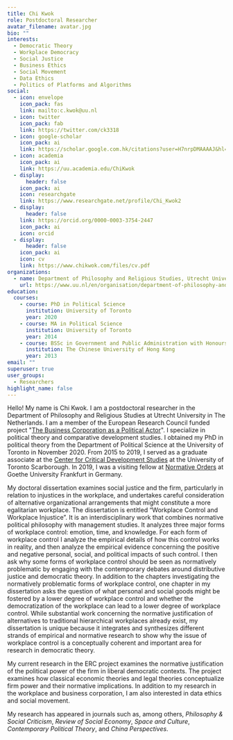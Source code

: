 ```yaml
---
title: Chi Kwok
role: Postdoctoral Researcher
avatar_filename: avatar.jpg
bio: ""
interests:
  - Democratic Theory
  - Workplace Democracy
  - Social Justice
  - Business Ethics
  - Social Movement
  - Data Ethics
  - Politics of Platforms and Algorithms
social:
  - icon: envelope
    icon_pack: fas
    link: mailto:c.kwok@uu.nl
  - icon: twitter
    icon_pack: fab
    link: https://twitter.com/ck3318
  - icon: google-scholar
    icon_pack: ai
    link: https://scholar.google.com.hk/citations?user=H7nrpDMAAAAJ&hl=en
  - icon: academia
    icon_pack: ai
    link: https://uu.academia.edu/ChiKwok
  - display:
      header: false
    icon_pack: ai
    icon: researchgate
    link: https://www.researchgate.net/profile/Chi_Kwok2
  - display:
      header: false
    link: https://orcid.org/0000-0003-3754-2447
    icon_pack: ai
    icon: orcid
  - display:
      header: false
    icon_pack: ai
    icon: cv
    link: https://www.chikwok.com/files/cv.pdf
organizations:
  - name: Department of Philosophy and Religious Studies, Utrecht University
    url: https://www.uu.nl/en/organisation/department-of-philosophy-and-religious-studies
education:
  courses:
    - course: PhD in Political Science
      institution: University of Toronto
      year: 2020
    - course: MA in Political Science
      institution: University of Toronto
      year: 2014
    - course: BSSc in Government and Public Administration with Honours (First Class)
      institution: The Chinese University of Hong Kong
      year: 2013
email: ""
superuser: true
user_groups:
  - Researchers
highlight_name: false
---
```

Hello! My name is Chi Kwok. I am a postdoctoral researcher in the Department of Philosophy and Religious Studies at Utrecht University in The Netherlands. I am a member of the European Research Council funded project "[The Business Corporation as a Political Actor](https://businesscorporation.sites.uu.nl/)". I specialize in political theory and comparative development studies. I obtained my PhD in political theory from the Department of Political Science at the University of Toronto in November 2020. From 2015 to 2019, I served as a graduate associate at the [Center for Critical Development Studies](https://www.utsc.utoronto.ca/ccds/) at the University of Toronto Scarborough. In 2019, I was a visiting fellow at [Normative Orders](https://www.normativeorders.net/en/) at Goethe University Frankfurt in Germany.

My doctoral dissertation examines social justice and the firm, particularly in relation to injustices in the workplace, and undertakes careful consideration of alternative organizational arrangements that might constitute a more egalitarian workplace. The dissertation is entitled “Workplace Control and Workplace Injustice”. It is an interdisciplinary work that combines normative political philosophy with management studies. It analyzes three major forms of workplace control: emotion, time, and knowledge. For each form of workplace control I analyze the empirical details of how this control works in reality, and then analyze the empirical evidence concerning the positive and negative personal, social, and political impacts of such control. I then ask why some forms of workplace control should be seen as normatively problematic by engaging with the contemporary debates around distributive justice and democratic theory. In addition to the chapters investigating the normatively problematic forms of workplace control, one chapter in my dissertation asks the question of what personal and social goods might be fostered by a lower degree of workplace control and whether the democratization of the workplace can lead to a lower degree of workplace control. While substantial work concerning the normative justification of alternatives to traditional hierarchical workplaces already exist, my dissertation is unique because it integrates and synthesizes different strands of empirical and normative research to show why the issue of workplace control is a conceptually coherent and important area for research in democratic theory.

My current research in the ERC project examines the normative justification of the political power of the firm in liberal democratic contexts. The project examines how classical economic theories and legal theories conceptualize firm power and their normative implications. In addition to my research in the workplace and business corporation, I am also interested in data ethics and social movement. 

My research has appeared in journals such as, among others, *Philosophy & Social Criticism*, *Review of Social Economy*, *Space and Culture*, *Contemporary Political Theory*, and *China Perspectives*.